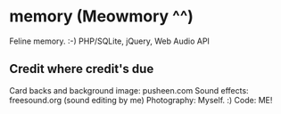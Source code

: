 memory (Meowmory ^^)
=====================

Feline memory. :-) PHP/SQLite, jQuery, Web Audio API

Credit where credit's due
-------------------------

Card backs and background image: pusheen.com
Sound effects: freesound.org (sound editing by me)
Photography: Myself. :)
Code: ME!